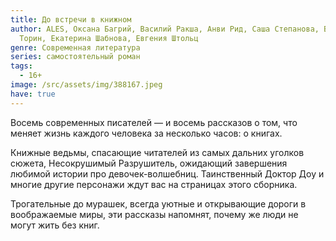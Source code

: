 ```yaml
---
title: До встречи в книжном
author: ALES, Оксана Багрий, Василий Ракша, Анви Рид, Саша Степанова, Владимир
  Торин, Екатерина Шабнова, Евгения Штольц
genre: Современная литература
series: самостоятельный роман
tags:
  - 16+
image: /src/assets/img/388167.jpeg
have: true
---
```

Восемь современных писателей — и восемь рассказов о том, что меняет жизнь каждого человека за несколько часов: о книгах.

Книжные ведьмы, спасающие читателей из самых дальних уголков сюжета, Несокрушимый Разрушитель, ожидающий завершения любимой истории про девочек-волшебниц. Таинственный Доктор Доу и многие другие персонажи ждут вас на страницах этого сборника.

Трогательные до мурашек, всегда уютные и открывающие дороги в воображаемые миры, эти рассказы напомнят, почему же люди не могут жить без книг.
